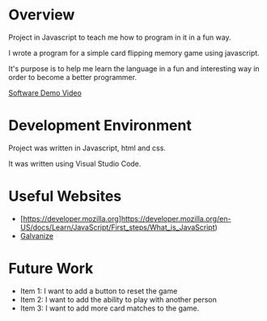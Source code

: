 # Overview

Project in Javascript to teach me how to program in it in a fun way.

I wrote a program for a simple card flipping memory game using javascript.

It's purpose is to help me learn the language in a fun and interesting way in order to become a better programmer.


[Software Demo Video](https://youtu.be/8GIsUmRKuzQ)

# Development Environment

Project was written in Javascript, html and css.

It was written using Visual Studio Code.

# Useful Websites

- [https://developer.mozilla.org]https://developer.mozilla.org/en-US/docs/Learn/JavaScript/First_steps/What_is_JavaScript)
- [Galvanize](https://www.galvanize.com/blog/what-is-javascript-used-for/)

# Future Work

- Item 1: I want to add a button to reset the game
- Item 2: I want to add the ability to play with another person
- Item 3: I want to add more card matches to the game.
